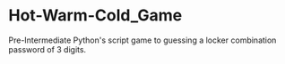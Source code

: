 # Hot-Warm-Cold_Game
Pre-Intermediate Python's script game to guessing a locker combination password of 3 digits.
